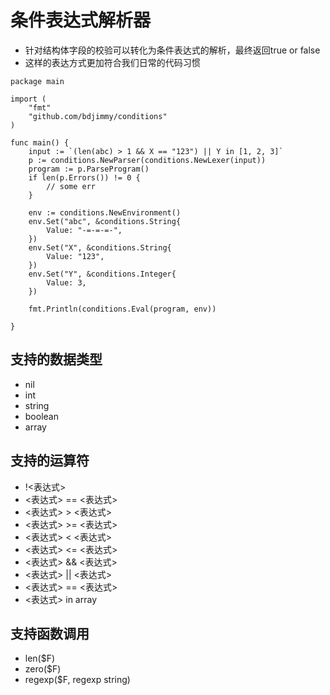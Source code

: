 # 条件表达式解析器
-   针对结构体字段的校验可以转化为条件表达式的解析，最终返回true or false
-   这样的表达方式更加符合我们日常的代码习惯

```golang
package main

import (
	"fmt"
	"github.com/bdjimmy/conditions"
)

func main() {
	input := `(len(abc) > 1 && X == "123") || Y in [1, 2, 3]`
	p := conditions.NewParser(conditions.NewLexer(input))
	program := p.ParseProgram()
	if len(p.Errors()) != 0 {
		// some err
	}

	env := conditions.NewEnvironment()
	env.Set("abc", &conditions.String{
		Value: "-=-=-=-",
	})
	env.Set("X", &conditions.String{
		Value: "123",
	})
	env.Set("Y", &conditions.Integer{
		Value: 3,
	})

	fmt.Println(conditions.Eval(program, env))

}
```

## 支持的数据类型
-   nil
-   int
-   string
-   boolean
-   array

## 支持的运算符
-   !<表达式>
-   <表达式> == <表达式>
-   <表达式> >  <表达式>
-   <表达式> >= <表达式>
-   <表达式> <  <表达式>
-   <表达式> <= <表达式>
-   <表达式> && <表达式>
-   <表达式> || <表达式>
-   <表达式> == <表达式>
-   <表达式> in array

## 支持函数调用
-   len($F)
-   zero($F)
-   regexp($F, regexp string)
